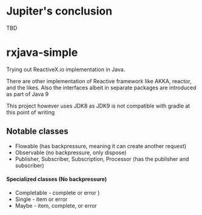 # Jupiter's conclusion
TBD

# rxjava-simple
Trying out ReactiveX.io implementation in Java.

There are other implementation of Reactive framework like AKKA, reactor, and the likes. Also the interfaces albeit in separate packages are introduced as part of Java 9

This project however uses JDK8 as JDK9 is not compatible with gradle at this point of writing


## Notable classes
* Flowable (has backpressure, meaning it can create another request)
* Observable (no backpressure, only dispose)
* Publisher, Subscriber, Subscription, Processor (has the publisher and subscriber)

#### Specialized classes (No backpressure)
* Completable - complete or error )
* Single - item or error
* Maybe - item, complete, or error
